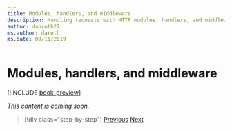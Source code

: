 ```yaml
---
title: Modules, handlers, and middleware
description: Handling requests with HTTP modules, handlers, and middleware
author: danroth27
ms.author: daroth
ms.date: 09/11/2019
---
```

# Modules, handlers, and middleware

[!INCLUDE [book-preview](../../../includes/book-preview.md)]

*This content is coming soon.*

>[!div class="step-by-step"]
>[Previous](data.md)
>[Next](config.md)
